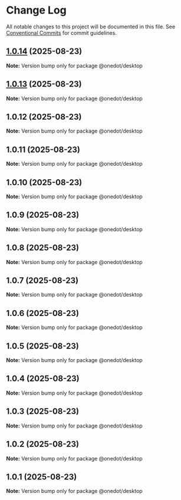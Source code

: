# Change Log

All notable changes to this project will be documented in this file.
See [Conventional Commits](https://conventionalcommits.org) for commit guidelines.

## [1.0.14](https://github.com/onedot-js/onedot-js/compare/@onedot/desktop@1.0.13...@onedot/desktop@1.0.14) (2025-08-23)

**Note:** Version bump only for package @onedot/desktop





## [1.0.13](https://github.com/onedot-js/onedot-js/compare/@onedot/desktop@1.0.12...@onedot/desktop@1.0.13) (2025-08-23)

**Note:** Version bump only for package @onedot/desktop





## 1.0.12 (2025-08-23)

**Note:** Version bump only for package @onedot/desktop





## 1.0.11 (2025-08-23)

**Note:** Version bump only for package @onedot/desktop





## 1.0.10 (2025-08-23)

**Note:** Version bump only for package @onedot/desktop





## 1.0.9 (2025-08-23)

**Note:** Version bump only for package @onedot/desktop





## 1.0.8 (2025-08-23)

**Note:** Version bump only for package @onedot/desktop





## 1.0.7 (2025-08-23)

**Note:** Version bump only for package @onedot/desktop





## 1.0.6 (2025-08-23)

**Note:** Version bump only for package @onedot/desktop





## 1.0.5 (2025-08-23)

**Note:** Version bump only for package @onedot/desktop





## 1.0.4 (2025-08-23)

**Note:** Version bump only for package @onedot/desktop





## 1.0.3 (2025-08-23)

**Note:** Version bump only for package @onedot/desktop





## 1.0.2 (2025-08-23)

**Note:** Version bump only for package @onedot/desktop





## 1.0.1 (2025-08-23)

**Note:** Version bump only for package @onedot/desktop
